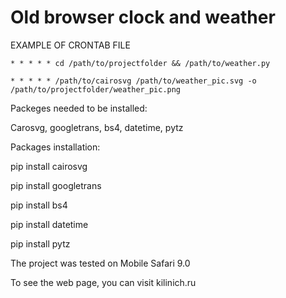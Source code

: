# Old browser clock and weather

EXAMPLE OF CRONTAB FILE

`* * * * * cd /path/to/projectfolder && /path/to/weather.py`

`* * * * * /path/to/cairosvg /path/to/weather_pic.svg -o /path/to/projectfolder/weather_pic.png`

Packeges needed to be installed:

Carosvg, googletrans, bs4, datetime, pytz

Packages installation:

pip install cairosvg

pip install googletrans

pip install bs4

pip install datetime

pip install pytz

The project was tested on Mobile Safari 9.0

To see the web page, you can visit kilinich.ru

